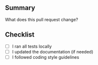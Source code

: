 ## Summary
What does this pull request change?

## Checklist
- [ ] I ran all tests locally
- [ ] I updated the documentation (if needed)
- [ ] I followed coding style guidelines